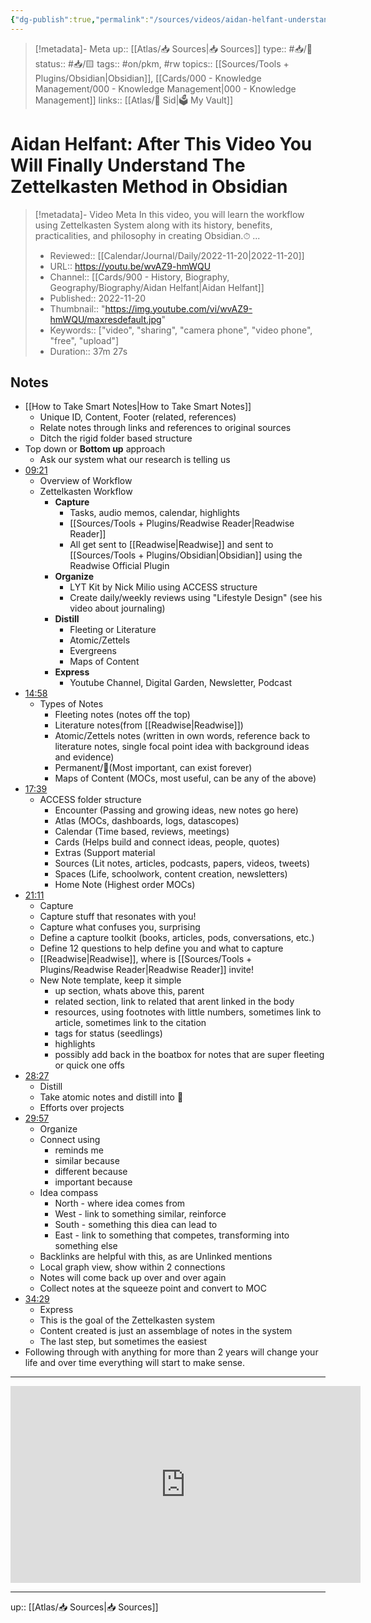 ```yaml
---
{"dg-publish":true,"permalink":"/sources/videos/aidan-helfant-understand-the-zettelkasten-method-in-obsidian/"}
---
```




> [!metadata]- Meta
> up:: [[Atlas/📥 Sources\|📥 Sources]]
> type:: #📥/🎥
> status:: #📥/🟨 
> tags:: #on/pkm, #rw
> topics:: [[Sources/Tools + Plugins/Obsidian\|Obsidian]], [[Cards/000 - Knowledge Management/000 - Knowledge Management\|000 - Knowledge Management]]
> links:: [[Atlas/🧠 Sid\|🗳 My Vault]]


# Aidan Helfant: After This Video You Will Finally Understand The Zettelkasten Method in Obsidian

> [!metadata]- Video Meta
> In this video, you will learn the workflow using Zettelkasten System along with its history, benefits, practicalities, and philosophy in creating Obsidian.⏱ ...
> 
> - Reviewed:: [[Calendar/Journal/Daily/2022-11-20\|2022-11-20]]
> - URL:: https://youtu.be/wvAZ9-hmWQU
> - Channel:: [[Cards/900 - History, Biography, Geography/Biography/Aidan Helfant\|Aidan Helfant]]
> - Published:: 2022-11-20
> - Thumbnail:: "https://img.youtube.com/vi/wvAZ9-hmWQU/maxresdefault.jpg"
> - Keywords:: ["video", "sharing", "camera phone", "video phone", "free", "upload"]
> - Duration:: 37m 27s

## Notes
- [[How to Take Smart Notes\|How to Take Smart Notes]] 
	- Unique ID, Content, Footer (related, references)
	- Relate notes through links and references to original sources
	- Ditch the rigid folder based structure
- Top down or **Bottom up** approach
	- Ask our system what our research is telling us
- [09:21](https://youtu.be/wvAZ9-hmWQU#t=561.3989678378754) 
	- Overview of Workflow
	- Zettelkasten Workflow
		- **Capture**
			- Tasks, audio memos, calendar, highlights
			- [[Sources/Tools + Plugins/Readwise Reader\|Readwise Reader]]
			- All get sent to [[Readwise\|Readwise]] and sent to [[Sources/Tools + Plugins/Obsidian\|Obsidian]] using the Readwise Official Plugin
		- **Organize**
			- LYT Kit by Nick Milio using ACCESS structure
			- Create daily/weekly reviews using "Lifestyle Design" (see his video about journaling)
		- **Distill**
			- Fleeting or Literature
			- Atomic/Zettels
			- Evergreens
			- Maps of Content
		- **Express**
			- Youtube Channel, Digital Garden, Newsletter, Podcast
- [14:58](https://youtu.be/wvAZ9-hmWQU#t=898.0709129351501) 
	- Types of Notes
		- Fleeting notes (notes off the top)
		- Literature notes(from [[Readwise\|Readwise]])
		- Atomic/Zettels notes (written in own words, reference back to literature notes, single focal point idea with background ideas and evidence)
		- Permanent/🌲(Most important, can exist forever)
		- Maps of Content (MOCs, most useful, can be any of the above)
- [17:39](https://youtu.be/wvAZ9-hmWQU#t=1059.7152880572205) 
	- ACCESS folder structure
		- Encounter (Passing and growing ideas, new notes go here)
		- Atlas (MOCs, dashboards, logs, datascopes)
		- Calendar (Time based, reviews, meetings)
		- Cards (Helps build and connect ideas, people, quotes)
		- Extras (Support material
		- Sources (Lit notes, articles, podcasts, papers, videos, tweets)
		- Spaces (Life, schoolwork, content creation, newsletters)
		- Home Note (Highest order MOCs)
- [21:11](https://youtu.be/wvAZ9-hmWQU#t=1271.0603379656677) 
	- Capture
	- Capture stuff that resonates with you!
	- Capture what confuses you, surprising
	- Define a capture toolkit (books, articles, pods, conversations, etc.)
	- Define 12 questions to help define you and what to capture
	- [[Readwise\|Readwise]], where is [[Sources/Tools + Plugins/Readwise Reader\|Readwise Reader]] invite!
	- New Note template, keep it simple
		- up section, whats above this, parent
		- related section, link to related that arent linked in the body
		- resources, using footnotes with little numbers, sometimes link to article, sometimes link to the citation
		- tags for status (seedlings)
		- highlights
		- possibly add back in the boatbox for notes that are super fleeting or quick one offs
- [28:27](https://youtu.be/wvAZ9-hmWQU#t=1707.2916719313355) 
	- Distill
	- Take atomic notes and distill into 🌲
	- Efforts over projects
- [29:57](https://youtu.be/wvAZ9-hmWQU#t=1797.7904198703002) 
	- Organize
	- Connect using
		- reminds me
		- similar because
		- different because
		- important because
	- Idea compass
		- North - where idea comes from
		- West - link to something similar, reinforce
		- South - something this diea can lead to
		- East - link to something that competes, transforming into something else
	- Backlinks are helpful with this, as are Unlinked mentions
	- Local graph view, show within 2 connections
	- Notes will come back up over and over again
	- Collect notes at the squeeze point and convert to MOC
- [34:29](https://youtu.be/wvAZ9-hmWQU#t=2069.2797090362396) 
	- Express
	- This is the goal of the Zettelkasten system
	- Content created is just an assemblage of notes in the system
	- The last step, but sometimes the easiest
- Following through with anything for more than 2 years will change your life and over time everything will start to make sense.

---

<center><iframe width="560" height="315" src="https://www.youtube.com/embed/wvAZ9-hmWQU" frameborder="0" allow="accelerometer; autoplay; encrypted-media; gyroscope; picture-in-picture" allowfullscreen></iframe></center>

---
up:: [[Atlas/📥 Sources\|📥 Sources]]
